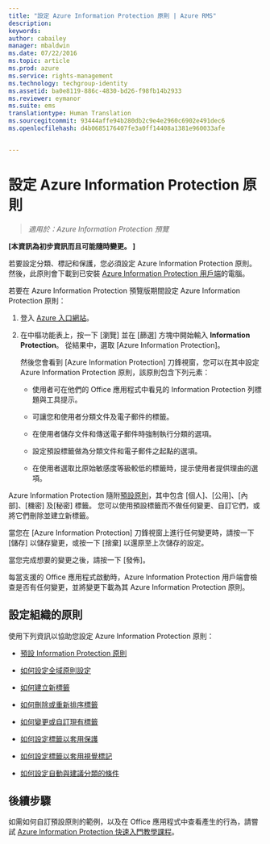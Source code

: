 ```yaml
---
title: "設定 Azure Information Protection 原則 | Azure RMS"
description: 
keywords: 
author: cabailey
manager: mbaldwin
ms.date: 07/22/2016
ms.topic: article
ms.prod: azure
ms.service: rights-management
ms.technology: techgroup-identity
ms.assetid: ba0e8119-886c-4830-bd26-f98fb14b2933
ms.reviewer: eymanor
ms.suite: ems
translationtype: Human Translation
ms.sourcegitcommit: 93444affe94b280db2c9e4e2960c6902e491dec6
ms.openlocfilehash: d4b0685176407fe3a0ff14408a1381e960033afe


---
```


# 設定 Azure Information Protection 原則

>*適用於：Azure Information Protection 預覽*

**[本資訊為初步資訊而且可能隨時變更。 ]**

若要設定分類、標記和保護，您必須設定 Azure Information Protection 原則。 然後，此原則會下載到已安裝 [Azure Information Protection 用戶端](https://www.microsoft.com/en-us/download/details.aspx?id=53018)的電腦。

若要在 Azure Information Protection 預覽版期間設定 Azure Information Protection 原則：

1. 登入 [Azure 入口網站](https://portal.azure.com)。

2. 在中樞功能表上，按一下 [瀏覽] 並在 [篩選] 方塊中開始輸入 **Information Protection**。 從結果中，選取 [Azure Information Protection]。 

    然後您會看到 [Azure Information Protection] 刀鋒視窗，您可以在其中設定 Azure Information Protection 原則，該原則包含下列元素：

    - 使用者可在他們的 Office 應用程式中看見的 Information Protection 列標題與工具提示。

    - 可讓您和使用者分類文件及電子郵件的標籤。

    - 在使用者儲存文件和傳送電子郵件時強制執行分類的選項。

    - 設定預設標籤做為分類文件和電子郵件之起點的選項。

    - 在使用者選取比原始敏感度等級較低的標籤時，提示使用者提供理由的選項。


Azure Information Protection 隨附[預設原則](configure-policy-default.md)，其中包含 [個人]、[公用]、[內部]、[機密] 及[秘密] 標籤。 您可以使用預設標籤而不做任何變更、自訂它們，或將它們刪除並建立新標籤。

當您在 [Azure Information Protection] 刀鋒視窗上進行任何變更時，請按一下 [儲存] 以儲存變更，或按一下 [捨棄] 以還原至上次儲存的設定。 

當您完成想要的變更之後，請按一下 [發佈]。 

每當支援的 Office 應用程式啟動時，Azure Information Protection 用戶端會檢查是否有任何變更，並將變更下載為其 Azure Information Protection 原則。

## 設定組織的原則

使用下列資訊以協助您設定 Azure Information Protection 原則：

- [預設 Information Protection 原則](configure-policy-default.md)

- [如何設定全域原則設定](configure-policy-settings.md)

- [如何建立新標籤](configure-policy-new-label.md)

- [如何刪除或重新排序標籤](configure-policy-delete-reorder.md)

- [如何變更或自訂現有標籤](configure-policy-change-label.md)

- [如何設定標籤以套用保護](configure-policy-protection.md)

- [如何設定標籤以套用視覺標記](configure-policy-markings.md)

- [如何設定自動與建議分類的條件](configure-policy-classification.md)

## 後續步驟

如需如何自訂預設原則的範例，以及在 Office 應用程式中查看產生的行為，請嘗試 [Azure Information Protection 快速入門教學課程](infoprotect-quick-start-tutorial.md)。




<!--HONumber=Jul16_HO5-->


